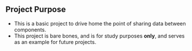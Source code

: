 ## Project Purpose

- This is a basic project to drive home the point of sharing data between components.
- This project is bare bones, and is for study purposes **only**, and serves as an example for future projects.
